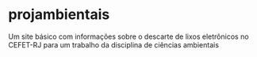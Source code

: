 # projambientais
Um site básico com informações sobre o descarte de lixos eletrônicos no CEFET-RJ para um trabalho da disciplina de ciências ambientais
